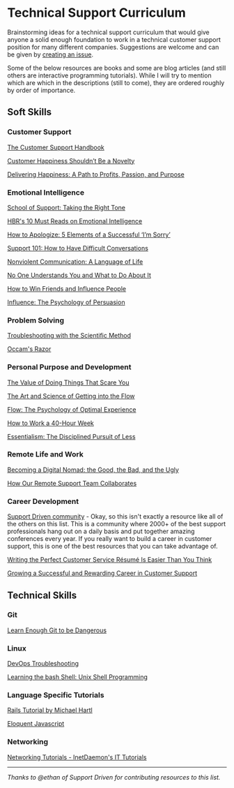 # Technical Support Curriculum
Brainstorming ideas for a technical support curriculum that would give anyone a solid enough foundation to work in a technical customer support position for many different companies. Suggestions are welcome and can be given by [creating an issue](https://github.com/that-pat/that-pat.github.io/issues/new).

Some of the below resources are books and some are blog articles (and still others are interactive programming tutorials). While I will try to mention which are which in the descriptions (still to come), they are ordered roughly by order of importance.

## Soft Skills

### Customer Support

[The Customer Support Handbook](https://smile.amazon.com/Customer-Support-Handbook-Ultimate-Experience/dp/0615962017)

[Customer Happiness Shouldn’t Be a Novelty](https://www.helpscout.net/blog/happy-customer-service/)

[Delivering Happiness: A Path to Profits, Passion, and Purpose](https://smile.amazon.com/Delivering-Happiness-Profits-Passion-Purpose/dp/0446576220/ref=sr_1_1?s=books&ie=UTF8&qid=1499088159&sr=1-1&keywords=zappos+delivering+happiness)

### Emotional Intelligence

[School of Support: Taking the Right Tone](https://www.helpscout.net/blog/talking-to-customers-tone/)

[HBR's 10 Must Reads on Emotional Intelligence](https://smile.amazon.com/Emotional-Intelligence-featured-Leader-Goleman/dp/1633690199/ref=sr_1_1?s=books&ie=UTF8&qid=1499087517&sr=1-1&keywords=hbr+emotional+intelligence)

[How to Apologize: 5 Elements of a Successful ‘I’m Sorry’](https://www.helpscout.net/blog/how-to-apologize/)

[Support 101: How to Have Difficult Conversations](https://www.helpscout.net/blog/difficult-conversations/)

[Nonviolent Communication: A Language of Life](https://smile.amazon.com/gp/product/189200528X/ref=oh_aui_detailpage_o01_s01?ie=UTF8&psc=1)

[No One Understands You and What to Do About It](https://smile.amazon.com/gp/product/1625274122/ref=oh_aui_detailpage_o06_s00?ie=UTF8&psc=1)

[How to Win Friends and Influence People](https://smile.amazon.com/How-Win-Friends-Influence-People/dp/0671027034/ref=sr_1_1?s=books&ie=UTF8&qid=1499087901&sr=1-1&keywords=how+to+win+friends+and+influence+people)

[Influence: The Psychology of Persuasion](https://smile.amazon.com/Influence-Psychology-Persuasion-Robert-Cialdini/dp/006124189X/ref=sr_1_1?s=books&ie=UTF8&qid=1499087941&sr=1-1&keywords=Influence)

### Problem Solving

[Troubleshooting with the Scientific Method](http://www.inetdaemon.com/tutorials/troubleshooting/scientific_method.shtml)

[Occam's Razor](https://explorable.com/occams-razor)

### Personal Purpose and Development

[The Value of Doing Things That Scare You](https://www.helpscout.net/blog/do-things-that-scare-you/)

[The Art and Science of Getting into the Flow](https://www.helpscout.net/blog/getting-in-flow/)

[Flow: The Psychology of Optimal Experience](https://smile.amazon.com/Flow-Psychology-Experience-Perennial-Classics/dp/0061339202/ref=sr_1_1?s=books&ie=UTF8&qid=1499088375&sr=1-1&keywords=flow)

[How to Work a 40-Hour Week](https://www.helpscout.net/blog/40-hour-work-week/)

[Essentialism: The Disciplined Pursuit of Less](https://smile.amazon.com/gp/product/0804137382/ref=oh_aui_detailpage_o04_s00?ie=UTF8&psc=1)

### Remote Life and Work

[Becoming a Digital Nomad: the Good, the Bad, and the Ugly](https://www.helpscout.net/blog/digital-nomad/)

[How Our Remote Support Team Collaborates](https://www.helpscout.net/blog/remote-customer-service/)

### Career Development

[Support Driven community](https://supportdriven.com/) - Okay, so this isn't exactly a resource like all of the others on this list. This is a community where 2000+ of the best support professionals hang out on a daily basis and put together amazing conferences every year. If you really want to build a career in customer support, this is one of the best resources that you can take advantage of.

[Writing the Perfect Customer Service Résumé Is Easier Than You Think](https://www.helpscout.net/blog/customer-service-resume/)

[Growing a Successful and Rewarding Career in Customer Support](https://www.helpscout.net/blog/customer-service-career-path/)

## Technical Skills

### Git

[Learn Enough Git to be Dangerous](https://www.learnenough.com/git-tutorial)

### Linux

[DevOps Troubleshooting](https://smile.amazon.com/DevOps-Troubleshooting-Linux-Server-Practices/dp/0321832043/ref=sr_1_1?s=books&ie=UTF8&qid=1499087754&sr=1-1&keywords=DevOps+troubleshooting)

[Learning the bash Shell: Unix Shell Programming](https://smile.amazon.com/Learning-bash-Shell-Programming-Nutshell/dp/0596009658/ref=sr_1_1?s=books&ie=UTF8&qid=1499087803&sr=1-1&keywords=o%27reilly+bash)

### Language Specific Tutorials

[Rails Tutorial by Michael Hartl](https://www.railstutorial.org/book)

[Eloquent Javascript](http://eloquentjavascript.net/)

### Networking

[Networking Tutorials - InetDaemon's IT Tutorials](http://www.inetdaemon.com/tutorials/networking/)

---
_Thanks to @ethan of Support Driven for contributing resources to this list._
